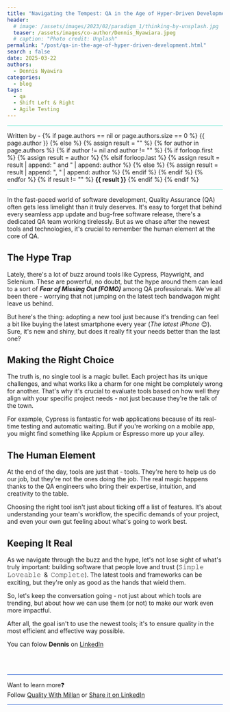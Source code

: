 ```yaml
---
title: "Navigating the Tempest: QA in the Age of Hyper-Driven Development"
header:
  # image: /assets/images/2023/02/paradigm_1/thinking-by-unsplash.jpg
  teaser: /assets/images/co-author/Dennis_Nyawiara.jpeg
  # caption: "Photo credit: Unplash"
permalink: "/post/qa-in-the-age-of-hyper-driven-development.html"
search : false
date: 2025-03-22
authors: 
  - Dennis Nyawira
categories:
  - blog
tags:
  - qa
  - Shift Left & Right
  - Agile Testing
---
```



<hr style="border: none; height:2px; background-color: #A9F1E4; position: relative;">

<p>
 Written by -
{% if page.authors == nil or page.authors.size == 0 %}
   {{ page.author }}
{% else %}
    {% assign result = "" %}
    {% for author in page.authors %}
        {% if author != nil and author != "" %}
            {% if forloop.first %}
                {% assign result = author %}
            {% elsif forloop.last %}
                {% assign result = result | append: " and " | append: author %}
            {% else %}
                {% assign result = result | append: ", " | append: author %}
            {% endif %}
        {% endif %}
    {% endfor %}
    {% if result != "" %}
        <strong>{{ result }}</strong>
    {% endif %}
{% endif %}
</p>

<hr style="border: none; height:2px; background-color: #A9F1E4; position: relative;">

In the fast-paced world of software development, Quality Assurance (QA) often gets less limelight than it truly deserves. It's easy to forget that behind every seamless app update and bug-free software release, there's a dedicated QA team working tirelessly. But as we chase after the newest tools and technologies, it's crucial to remember the human element at the core of QA.

## The Hype Trap

Lately, there's a lot of buzz around tools like Cypress, Playwright, and Selenium. These are powerful, no doubt, but the hype around them can lead to a sort of **_Fear of Missing Out (FOMO)_** among QA professionals. We've all been there - worrying that not jumping on the latest tech bandwagon might leave us behind.


But here's the thing: adopting a new tool just because it's trending can feel a bit like buying the latest smartphone every year (_The latest iPhone_ 😊). Sure, it's new and shiny, but does it really fit your needs better than the last one?


## Making the Right Choice

The truth is, no single tool is a magic bullet. Each project has its unique challenges, and what works like a charm for one might be completely wrong for another. That's why it's crucial to evaluate tools based on how well they align with your specific project needs - not just because they're the talk of the town.

For example, Cypress is fantastic for web applications because of its real-time testing and automatic waiting. But if you're working on a mobile app, you might find something like Appium or Espresso more up your alley.


## The Human Element

At the end of the day, tools are just that - tools. They're here to help us do our job, but they're not the ones doing the job. The real magic happens thanks to the QA engineers who bring their expertise, intuition, and creativity to the table.

Choosing the right tool isn't just about ticking off a list of features. It's about understanding your team's workflow, the specific demands of your project, and even your own gut feeling about what's going to work best.


## Keeping It Real


As we navigate through the buzz and the hype, let's not lose sight of what's truly important: building software that people love and trust (𝚂𝚒𝚖𝚙𝚕𝚎 𝙻𝚘𝚟𝚎𝚊𝚋𝚕𝚎 & 𝙲𝚘𝚖𝚙𝚕𝚎𝚝𝚎). The latest tools and frameworks can be exciting, but they're only as good as the hands that wield them.

So, let's keep the conversation going - not just about which tools are trending, but about how we can use them (or not) to make our work even more impactful. 

After all, the goal isn't to use the newest tools; it's to ensure quality in the most efficient and effective way possible.


You can folow **Dennis** on [LinkedIn](https://www.linkedin.com/in/gituto)


<br>
<br>

<hr style="border: none; height:1px; background-color: #0F4CCC; position: relative;">

Want to learn more❓
<br> 
Follow [Quality With Millan](https://www.linkedin.com/company/quality-with-millan) or <a href="https://www.linkedin.com/shareArticle?url=https://qualitywithmillan.github.io{{ page.url }}&title=I+came+through+this+awesome+blogs+on+%0A%23QualityWithMillan" title="I came through this awesome blogs on #QualityWithMillan" target="_blank">Share it on LinkedIn</a>

<hr style="border: none; height:1px; background-color: #0F4CCC; position: relative;">

